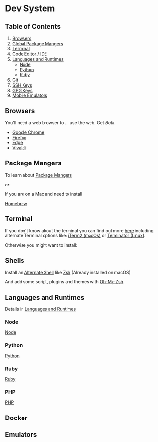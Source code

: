 # Dev System 

## Table of Contents

1. [Browsers](#browsers)
2. [Global Package Mangers](#global-package-mangers)
3. [Terminal](#terminal)
4. [Code Editor / IDE](#code-editor)
5. [Languages and Runtimes](#languages-and-runtimes)
    - [Node](#node)
    - [Python](#python)
    - [Ruby]()
6. [Git](#git)
7. [SSH Keys](#ssh-keys)
8. [GPG Keys](#gpg-keys)
14. [Mobile Emulators](#mobile-emulators)

## Browsers

You'll need a web browser to ... use the web. Get _Both_.

- [Google Chrome](https://www.google.com/chrome/)
- [Firefox](https://www.mozilla.org/en-GB/firefox/new/)
- [Edge](https://www.microsoft.com/en-us/edge)
- [Vivaldi](https://vivaldi.com/)

## Package Mangers

To learn about [Package Mangers](./guides/package-managers.md#package-managers)

_or_

If you are on a Mac and need to install

[Homebrew](./guides/package-managers.md#Homebrew)

## Terminal

  If you don't know about the terminal you can find out more [here](./guides/terminal.md#terminal) including alternate Terminal options like: 
  [iTerm2 (macOs)](./guides/terminal.md#installing-a-terminal-emulator) or
  [Terminator (Linux)](./guides/terminal.md#installing-a-terminal-emulator).

  Otherwise you might want to install:
  
## Shells

  Install an [Alternate Shell](./guides/terminal.md#shell) like [Zsh](./guides/terminal.md#zsh) (Already installed on macOS)

  And add some script, plugins and themes with [Oh-My-Zsh](./guides/oh-my-zsh.md).

## Languages and Runtimes

  Details in [Languages and Runtimes](./guides/languages-and-runtimes.md)

  ### Node

  [Node](./guides/languages-and-runtimes.md#node)

  ### Python

  [Python](./guides/languages-and-runtimes.md#python)

  ### Ruby

  [Ruby](./guides/languages-and-runtimes.md#ruby)

  ### PHP

  [PHP](./guides/languages-and-runtimes.md#php)



## Docker

## Emulators




